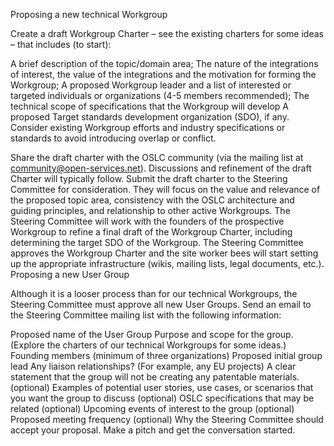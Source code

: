 Proposing a new technical Workgroup

Create a draft Workgroup Charter – see the existing charters for some ideas – that includes (to start):

A brief description of the topic/domain area;
The nature of the integrations of interest, the value of the integrations and the motivation for forming the Workgroup;
A proposed Workgroup leader and a list of interested or targeted individuals or organizations (4-5 members recommended);
The technical scope of specifications that the Workgroup will develop
A proposed Target standards development organization (SDO), if any.
Consider existing Workgroup efforts and industry specifications or standards to avoid introducing overlap or conflict.

Share the draft charter with the OSLC community (via the mailing list at community@open-services.net). Discussions and refinement of the draft Charter will typically follow.
Submit the draft charter to the Steering Committee for consideration. They will focus on the value and relevance of the proposed topic area, consistency with the OSLC architecture and guiding principles, and relationship to other active Workgroups.
The Steering Committee will work with the founders of the prospective Workgroup to refine a final draft of the Workgroup Charter, including determining the target SDO of the Workgroup.
The Steering Committee approves the Workgroup Charter and the site worker bees will start setting up the appropriate infrastructure (wikis, mailing lists, legal documents, etc.).
Proposing a new User Group

Although it is a looser process than for our technical Workgroups, the Steering Committee must approve all new User Groups. Send an email to the Steering Committee mailing list with the following information:

Proposed name of the User Group
Purpose and scope for the group. (Explore the charters of our technical Workgroups for some ideas.)
Founding members (minimum of three organizations)
Proposed initial group lead
Any liaison relationships? (For example, any EU projects)
A clear statement that the group will not be creating any patentable materials.
(optional) Examples of potential user stories, use cases, or scenarios that you want the group to discuss
(optional) OSLC specifications that may be related
(optional) Upcoming events of interest to the group
(optional) Proposed meeting frequency
(optional) Why the Steering Committee should accept your proposal.
Make a pitch and get the conversation started.
